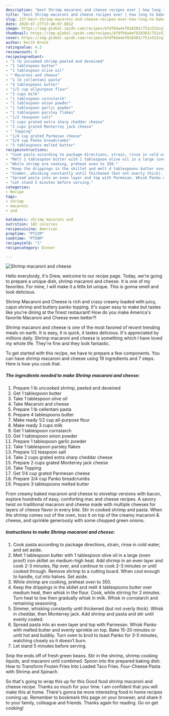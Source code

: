 ```yaml
---
description: "best Shrimp macaroni and cheese recipes ever | how long to bake Shrimp macaroni and cheese"
title: "best Shrimp macaroni and cheese recipes ever | how long to bake Shrimp macaroni and cheese"
slug: 227-best-shrimp-macaroni-and-cheese-recipes-ever-how-long-to-bake-shrimp-macaroni-and-cheese
date: 2020-07-27T13:48:07.881Z
image: https://img-global.cpcdn.com/recipes/bfdf6da4ef818383/751x532cq70/shrimp-macaroni-and-cheese-recipe-main-photo.jpg
thumbnail: https://img-global.cpcdn.com/recipes/bfdf6da4ef818383/751x532cq70/shrimp-macaroni-and-cheese-recipe-main-photo.jpg
cover: https://img-global.cpcdn.com/recipes/bfdf6da4ef818383/751x532cq70/shrimp-macaroni-and-cheese-recipe-main-photo.jpg
author: Keith Brock
ratingvalue: 4.2
reviewcount: 6
recipeingredient:
- "1 lb uncooked shrimp peeled and deveined"
- "1 tablespoon butter"
- "1 tablespoon olive oil"
- " Macaroni and cheese"
- "1 lb cellentani pasta"
- "4 tablespoons butter"
- "1/2 cup allpurpose flour"
- "3 cups milk"
- "1 tablespoon cornstarch"
- "1 tablespoon onion powder"
- "1 tablespoon garlic powder"
- "1 tablespoon parsley flakes"
- "1/2 teaspoon salt"
- "2 cups grated extra sharp cheddar cheese"
- "2 cups grated Monterrey jack cheese"
- " Topping"
- "1/4 cup grated Parmesan cheese"
- "3/4 cup Panko breadcrumbs"
- "3 tablespoons melted butter"
recipeinstructions:
- "Cook pasta according to package directions, strain, rinse in cold water, and set aside."
- "Melt 1 tablespoon butter with 1 tablespoon olive oil in a large (oven proof) iron skillet on medium-high heat. Add shrimp in an even layer and cook 2-3 minutes, flip over, and continue to cook 2-3 minutes or until cooked through. Remove shrimp to a cutting board. When cool enough to handle, cut into halves. Set aside."
- "While shrimp are cooking, preheat oven to 350."
- "Keep the drippings in the skillet and melt 4 tablespoons butter over medium heat, then whisk in the flour. Cook, while stirring for 2 minutes. Turn heat to low then gradually whisk in milk. Whisk in cornstarch and remaining seasoning."
- "Simmer, whisking constantly until thickened (but not overly thick). Whisk in cheddar, then Monterrey jack. Add shrimp and pasta and stir until evenly coated."
- "Spread pasta into an even layer and top with Parmesan. Whisk Panko with melted butter and evenly sprinkle on top. Bake 15-20 minutes or until hot and bubbly. Turn oven to broil to toast Panko for 3-5 minutes, watching closely so it doesn’t burn."
- "Let stand 5 minutes before serving."
categories:
- Recipe
tags:
- shrimp
- macaroni
- and

katakunci: shrimp macaroni and 
nutrition: 182 calories
recipecuisine: American
preptime: "PT22M"
cooktime: "PT58M"
recipeyield: "1"
recipecategory: Dinner

---
```



![Shrimp macaroni and cheese](https://img-global.cpcdn.com/recipes/bfdf6da4ef818383/751x532cq70/shrimp-macaroni-and-cheese-recipe-main-photo.jpg)

Hello everybody, it's Drew, welcome to our recipe page. Today, we're going to prepare a unique dish, shrimp macaroni and cheese. It is one of my favorites. For mine, I will make it a little bit unique. This is gonna smell and look delicious.

Shrimp Macaroni and Cheese is rich and crazy creamy loaded with juicy, cajun shrimp and buttery panko topping. It&#39;s super easy to make but tastes like you&#39;re dining at the finest restaurant! How do you make America&#39;s favorite Macaroni and Cheese even better?!

Shrimp macaroni and cheese is one of the most favored of recent trending meals on earth. It is easy, it is quick, it tastes delicious. It's appreciated by millions daily. Shrimp macaroni and cheese is something which I have loved my whole life. They're fine and they look fantastic.


To get started with this recipe, we have to prepare a few components. You can have shrimp macaroni and cheese using 19 ingredients and 7 steps. Here is how you cook that.

<!--inarticleads1-->

##### The ingredients needed to make Shrimp macaroni and cheese:

1. Prepare 1 lb uncooked shrimp, peeled and deveined
1. Get 1 tablespoon butter
1. Take 1 tablespoon olive oil
1. Take  Macaroni and cheese
1. Prepare 1 lb cellentani pasta
1. Prepare 4 tablespoons butter
1. Make ready 1/2 cup all-purpose flour
1. Make ready 3 cups milk
1. Get 1 tablespoon cornstarch
1. Get 1 tablespoon onion powder
1. Prepare 1 tablespoon garlic powder
1. Take 1 tablespoon parsley flakes
1. Prepare 1/2 teaspoon salt
1. Take 2 cups grated extra sharp cheddar cheese
1. Prepare 2 cups grated Monterrey jack cheese
1. Take  Topping
1. Get 1/4 cup grated Parmesan cheese
1. Prepare 3/4 cup Panko breadcrumbs
1. Prepare 3 tablespoons melted butter


From creamy baked macaroni and cheese to stovetop versions with bacon, explore hundreds of easy, comforting mac and cheese recipes. A savory twist on traditional macaroni and cheese made with multiple cheeses for layers of cheese flavor in every bite. Stir in cooked shrimp and pasta. When the shrimp comes out of the oven, toss it on top of the creamy macaroni &amp; cheese, and sprinkle generously with some chopped green onions. 

<!--inarticleads2-->

##### Instructions to make Shrimp macaroni and cheese:

1. Cook pasta according to package directions, strain, rinse in cold water, and set aside.
1. Melt 1 tablespoon butter with 1 tablespoon olive oil in a large (oven proof) iron skillet on medium-high heat. Add shrimp in an even layer and cook 2-3 minutes, flip over, and continue to cook 2-3 minutes or until cooked through. Remove shrimp to a cutting board. When cool enough to handle, cut into halves. Set aside.
1. While shrimp are cooking, preheat oven to 350.
1. Keep the drippings in the skillet and melt 4 tablespoons butter over medium heat, then whisk in the flour. Cook, while stirring for 2 minutes. Turn heat to low then gradually whisk in milk. Whisk in cornstarch and remaining seasoning.
1. Simmer, whisking constantly until thickened (but not overly thick). Whisk in cheddar, then Monterrey jack. Add shrimp and pasta and stir until evenly coated.
1. Spread pasta into an even layer and top with Parmesan. Whisk Panko with melted butter and evenly sprinkle on top. Bake 15-20 minutes or until hot and bubbly. Turn oven to broil to toast Panko for 3-5 minutes, watching closely so it doesn’t burn.
1. Let stand 5 minutes before serving.


Snip the ends off of fresh green beans. Stir in the shrimp, shrimp cooking liquids, and macaroni until combined. Spoon into the prepared baking dish. How to Transform Frozen Fries Into Loaded Taco Fries. Four-Cheese Pasta with Shrimp and Spinach. 

So that's going to wrap this up for this Good food shrimp macaroni and cheese recipe. Thanks so much for your time. I am confident that you will make this at home. There's gonna be more interesting food in home recipes coming up. Remember to bookmark this page on your browser, and share it to your family, colleague and friends. Thanks again for reading. Go on get cooking!
